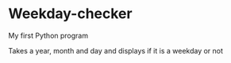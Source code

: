 # Weekday-checker
My first Python program

Takes a year, month and day and displays if it is a weekday or not
